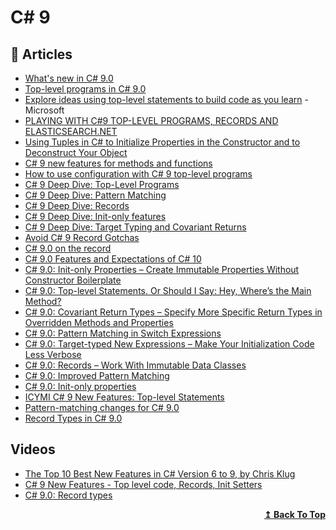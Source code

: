 
# C# 9

## 📝 Articles
- [What's new in C# 9.0](https://docs.microsoft.com/en-us/dotnet/csharp/whats-new/csharp-9)
- [Top-level programs in C# 9.0](https://gunnarpeipman.com/csharp-top-level-programs/)
- [Explore ideas using top-level statements to build code as you learn](https://docs.microsoft.com/en-us/dotnet/csharp/whats-new/tutorials/top-level-statements) - Microsoft
- [PLAYING WITH C#9 TOP-LEVEL PROGRAMS, RECORDS AND ELASTICSEARCH.NET](https://www.stevejgordon.co.uk/playing-with-csharp-9-top-level-programs-records-and-elasticsearch-dotnet)
- [Using Tuples in C# to Initialize Properties in the Constructor and to Deconstruct Your Object](https://www.thomasclaudiushuber.com/2021/03/25/csharp-using-tuples-to-initialize-properties/)
- [C# 9 new features for methods and functions](https://developers.redhat.com/blog/2021/04/13/c-9-new-features-for-methods-and-functions/)
- [How to use configuration with C# 9 top-level programs](https://www.daveabrock.com/2021/01/19/config-top-level-programs/)
- [C# 9 Deep Dive: Top-Level Programs](https://www.daveabrock.com/2020/07/09/c-sharp-9-top-level-programs/)
- [C# 9 Deep Dive: Pattern Matching](https://www.daveabrock.com/2020/07/06/c-sharp-9-pattern-matching/)
- [C# 9 Deep Dive: Records](https://www.daveabrock.com/2020/07/06/c-sharp-9-deep-dive-records/)
- [C# 9 Deep Dive: Init-only features](https://www.daveabrock.com/2020/06/29/c-sharp-9-deep-dive-inits/)
- [C# 9 Deep Dive: Target Typing and Covariant Returns](https://www.daveabrock.com/2020/07/14/c-sharp-9-target-typing-covariants/)
- [Avoid C# 9 Record Gotchas](https://khalidabuhakmeh.com/avoid-csharp-9-record-gotchas)
- [C# 9.0 on the record](https://devblogs.microsoft.com/dotnet/c-9-0-on-the-record/)
- [C# 9.0 Features and Expectations of C# 10](https://dev.to/dotnetsafer/c-9-0-features-and-expectations-of-c-10-n7c)
- [C# 9.0: Init-only Properties – Create Immutable Properties Without Constructor Boilerplate](https://www.thomasclaudiushuber.com/2020/08/25/c-9-0-init-only-properties/)
- [C# 9.0: Top-level Statements. Or Should I Say: Hey, Where’s the Main Method?](https://www.thomasclaudiushuber.com/2020/08/18/c-9-top-level-statements-or-should-i-say-hey-wheres-the-main-method/)
- [C# 9.0: Covariant Return Types – Specify More Specific Return Types in Overridden Methods and Properties](https://www.thomasclaudiushuber.com/2021/03/11/c-9-0-covariant-return-types/)
- [C# 9.0: Pattern Matching in Switch Expressions](https://www.thomasclaudiushuber.com/2021/02/25/c-9-0-pattern-matching-in-switch-expressions/)
- [C# 9.0: Target-typed New Expressions – Make Your Initialization Code Less Verbose](https://www.thomasclaudiushuber.com/2020/09/08/c-9-0-target-typed-new-expressions/)
- [C# 9.0: Records – Work With Immutable Data Classes](https://www.thomasclaudiushuber.com/2020/09/01/c-9-0-records-work-with-immutable-data-classes/)
- [C# 9.0: Improved Pattern Matching](https://www.thomasclaudiushuber.com/2021/02/18/c-9-0-improved-pattern-matching/)
- [C# 9.0: Init-only properties](https://blog.miguelbernard.com/c-9-0-init-only-properties)
- [ICYMI C# 9 New Features: Top-level Statements](http://dontcodetired.com/blog/post/ICYMI-C-9-New-Features-Top-level-Statements)
- [Pattern-matching changes for C# 9.0](https://docs.microsoft.com/en-us/dotnet/csharp/language-reference/proposals/csharp-9.0/patterns3)
- [Record Types in C# 9.0](https://lukemerrett.com/record-types-in-c-9-0/)
## Videos
- [The Top 10 Best New Features in C# Version 6 to 9, by Chris Klug](https://www.youtube.com/watch?v=Iy6WS4mWlx4) 
- [C# 9 New Features - Top level code, Records, Init Setters](https://www.youtube.com/watch?v=EU2zcrbBi4s)
- [C# 9.0: Record types](https://www.youtube.com/watch?v=oSQDZ7GpKwg)
<div align="right">
  <b><a href="#contents">↥ Back To Top</a></b>
</div>